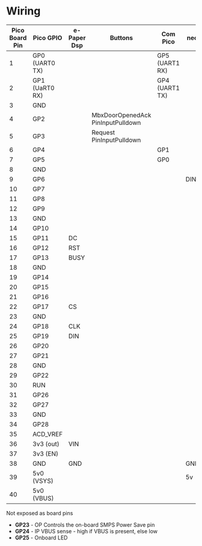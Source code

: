 # Wiring

| Pico Board Pin | Pico GPIO      | e-Paper Dsp | Buttons                           | Com Pico       |neo
| -------------- | -------------- | ----------- | --------------------------------- | -------------- |----
| 1              | GP0 (UART0 TX) |             |                                   | GP5 (UART1 RX) |
| 2              | GP1 (UaRT0 RX) |             |                                   | GP4 (UART1 TX) |
| 3              | GND            |             |                                   |                |
| 4              | GP2            |             | MbxDoorOpenedAck PinInputPulldown |                |
| 5              | GP3            |             | Request          PinInputPulldown |                |
| 6              | GP4            |             |                                   | GP1            |
| 7              | GP5            |             |                                   | GP0            |
| 8              | GND            |             |                                   |                |
| 9              | GP6            |             |                                   |                | DIN
| 10             | GP7            |             |                                   |                |
| 11             | GP8            |             |                                   |                |
| 12             | GP9            |             |                                   |                |
| 13             | GND            |             |                                   |                |
| 14             | GP10           |             |                                   |                |
| 15             | GP11           | DC          |                                   |                |
| 16             | GP12           | RST         |                                   |                |
| 17             | GP13           | BUSY        |                                   |                |
| 18             | GND            |             |                                   |                |
| 19             | GP14           |             |                                   |                |
| 20             | GP15           |             |                                   |                |
| 21             | GP16           |             |                                   |                |
| 22             | GP17           | CS          |                                   |                |
| 23             | GND            |             |                                   |                |
| 24             | GP18           | CLK         |                                   |                |
| 25             | GP19           | DIN         |                                   |                |
| 26             | GP20           |             |                                   |                |
| 27             | GP21           |             |                                   |                |
| 28             | GND            |             |                                   |                |
| 29             | GP22           |             |                                   |                |
| 30             | RUN            |             |                                   |                |
| 31             | GP26           |             |                                   |                |
| 32             | GP27           |             |                                   |                |
| 33             | GND            |             |                                   |                |
| 34             | GP28           |             |                                   |                |
| 35             | ACD_VREF       |             |                                   |                |
| 36             | 3v3 (out)      | VIN         |                                   |                |
| 37             | 3v3 (EN)       |             |                                   |                |
| 38             | GND            | GND         |                                   |                | GND
| 39             | 5v0 (VSYS)     |             |                                   |                | 5v
| 40             | 5v0 (VBUS)     |             |                                   |                |

Not exposed as board pins

* **GP23** - OP Controls the on-board SMPS Power Save pin
* **GP24** - IP VBUS sense - high if VBUS is present, else low
* **GP25** - Onboard LED
